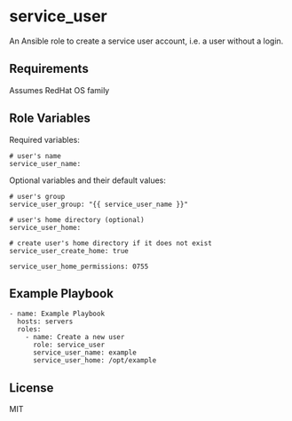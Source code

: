 service_user
============

An Ansible role to create a service user account, i.e. a user without a login.

Requirements
------------

Assumes RedHat OS family

Role Variables
--------------

Required variables:

    # user's name
    service_user_name:

Optional variables and their default values:

    # user's group
    service_user_group: "{{ service_user_name }}"

    # user's home directory (optional)
    service_user_home:

    # create user's home directory if it does not exist
    service_user_create_home: true

    service_user_home_permissions: 0755

Example Playbook
----------------

    - name: Example Playbook
      hosts: servers
      roles:
        - name: Create a new user
          role: service_user
          service_user_name: example
          service_user_home: /opt/example

License
-------

MIT

